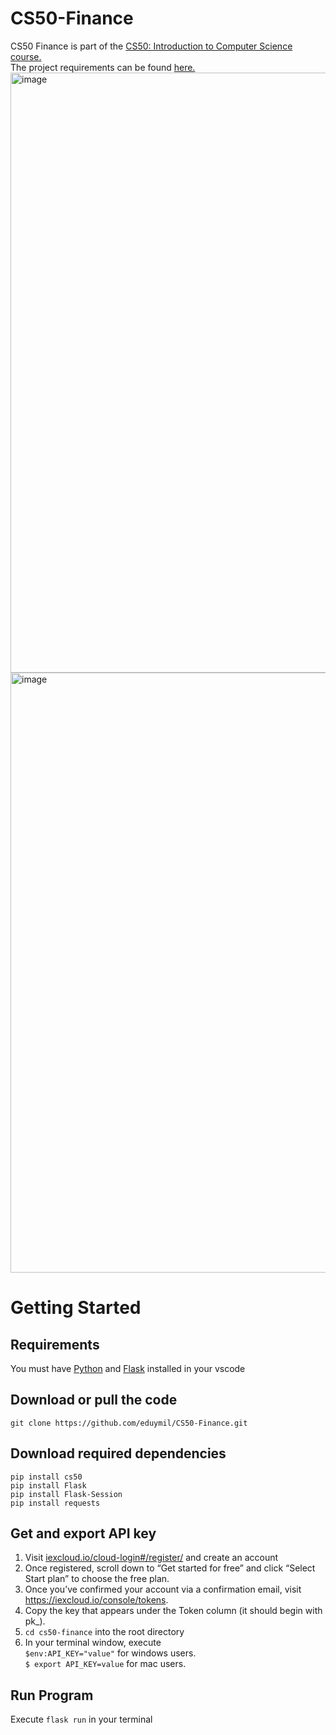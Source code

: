 # CS50-Finance
CS50 Finance is part of the <a href="https://cs50.harvard.edu/x/2022/">CS50: Introduction to Computer Science course.</a><br>
The project requirements can be found <a href = "https://cs50.harvard.edu/x/2022/psets/9/finance/">here.</a>
<img width="960" alt="image" src="https://user-images.githubusercontent.com/102196421/162373977-7c4a6e7e-54b1-439a-b7b0-f36e3bb4486d.png">
<img width="960" alt="image" src="https://user-images.githubusercontent.com/102196421/162104027-3dd64b11-a43d-4935-b34b-867700b8a278.png">
# Getting Started
## Requirements
You must have <a href="https://code.visualstudio.com/docs/python/python-tutorial">Python</a> and <a href="https://code.visualstudio.com/docs/python/tutorial-flask">Flask</a> installed in your vscode<br>
## Download or pull the code
`git clone https://github.com/eduymil/CS50-Finance.git`
## Download required dependencies
`pip install cs50`<br>
`pip install Flask`<br>
`pip install Flask-Session`<br>
`pip install requests`<br>
## Get and export API key
1. Visit <a href="https://iexcloud.io/cloud-login#/register/">iexcloud.io/cloud-login#/register/</a> and create an account<br>
2. Once registered, scroll down to “Get started for free” and click “Select Start plan” to choose the free plan.<br>
3. Once you’ve confirmed your account via a confirmation email, visit <a href="https://iexcloud.io/console/tokens">https://iexcloud.io/console/tokens. </a><br>
4. Copy the key that appears under the Token column (it should begin with pk_).<br>
5. `cd cs50-finance` into the root directory 
6. In your terminal window, execute <br>
`$env:API_KEY="value"` for windows users.<br>
`$ export API_KEY=value` for mac users.
## Run Program
Execute `flask run` in your terminal
